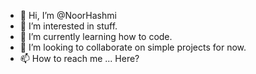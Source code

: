 - 👋 Hi, I’m @NoorHashmi
- 👀 I’m interested in stuff.
- 🌱 I’m currently learning how to code.
- 💞️ I’m looking to collaborate on simple projects for now.
- 📫 How to reach me ... Here? 

<!---
NoorHashmi/NoorHashmi is a ✨ special ✨ repository because its `README.md` (this file) appears on your GitHub profile.
You can click the Preview link to take a look at your changes.
--->
